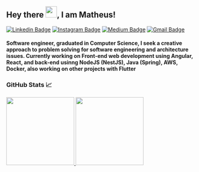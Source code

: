## Hey there <img src="https://media.giphy.com/media/hvRJCLFzcasrR4ia7z/giphy.gif" width="30">, I am Matheus!

[![Linkedin Badge](https://img.shields.io/badge/-LinkedIn-blue?style=flat-square&logo=Linkedin&logoColor=white&link=https://www.linkedin.com/in/matheus-barbosa-933a73144/)](https://www.linkedin.com/in/matheus-barbosa-933a73144/)
[![Instagram Badge](https://img.shields.io/badge/-Instagram-purple?style=flat-square&logo=instagram&logoColor=white&link=https://www.instagram.com/matheus.bsantos/)](https://www.instagram.com/matheus.bsantos/)
[![Medium Badge](https://img.shields.io/badge/-Medium-grey?style=flat-square&logo=Medium&link=https://medium.com/@matheusbdos31)](https://medium.com/@matheusbdos31)
[![Gmail Badge](https://img.shields.io/badge/-Gmail-c14438?style=flat-square&logo=Gmail&logoColor=white&link=mailto:matheusbdos31@gmail.com)](mailto:matheusbdos31@gmail.com)

#### Software engineer, graduated in Computer Science, I seek a creative approach to problem solving for software engineering and architecture issues. Currently working on Front-end web development using Angular, React, and back-end usinng NodeJS (NestJS), Java (Spring), AWS, Docker, also working on other projects with Flutter


### GitHub Stats 📈

<div>
<a href="https://github.com/MatheusBarbosa3">
<img height="180em" src="https://github-readme-stats.vercel.app/api/top-langs/?username=MatheusBarbosa3&layout=compact&langs_count=7&theme=tokyonight"/>
<img height="180em" src="https://github-readme-stats.vercel.app/api?username=MatheusBarbosa3&show_icons=true&theme=tokyonight"/>
</div>
